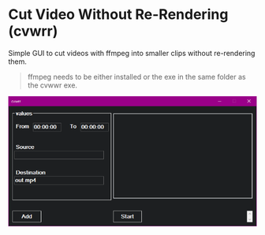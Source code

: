 # Cut Video Without Re-Rendering (**cvwrr**)

Simple GUI to cut videos with ffmpeg into smaller clips without re-rendering them. 

> ffmpeg needs to be either installed or the exe in the same folder as the cvwwr exe.

![Gui](/res/gui.png)

